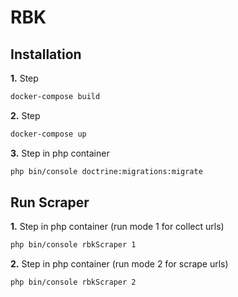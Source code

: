 RBK
==============

Installation
------------
**1.** Step
```bash
docker-compose build
```
**2.** Step
```bash
docker-compose up
```
**3.** Step in php container
```bash
php bin/console doctrine:migrations:migrate
```

Run Scraper
------------
**1.** Step in php container (run mode 1 for collect urls)
```bash
php bin/console rbkScraper 1
```
**2.** Step in php container (run mode 2 for scrape urls)
```bash
php bin/console rbkScraper 2
```
